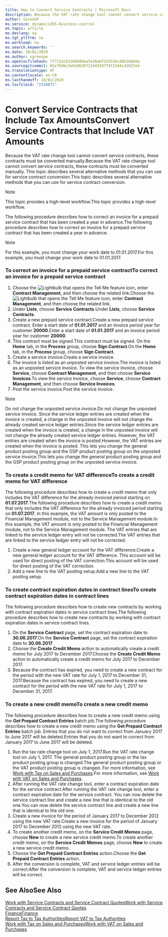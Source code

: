 ```yaml
---
title: How to Convert Service Contracts | Microsoft Docs
description: Because the VAT rate change tool cannot convert service contracts, these contracts must be converted manually. This topic describes several alternative methods that you can use for service contract conversion.
author: SorenGP
ms.service: dynamics365-business-central
ms.topic: article
ms.devlang: na
ms.tgt_pltfrm: na
ms.workload: na
ms.search.keywords: ''
ms.date: 10/01/2019
ms.author: sgroespe
ms.openlocfilehash: 777133cb15b6949eafe20abf325556cd8b16bb9a
ms.sourcegitcommit: 02e704bc3e01d62072144919774f1244c42827e4
ms.translationtype: HT
ms.contentlocale: en-CA
ms.lasthandoff: 10/01/2019
ms.locfileid: "2316071"
---
```

# <a name="convert-service-contracts-that-include-vat-amounts"></a><span data-ttu-id="568fe-104">Convert Service Contracts that Include Tax Amounts</span><span class="sxs-lookup"><span data-stu-id="568fe-104">Convert Service Contracts that Include VAT Amounts</span></span>
<span data-ttu-id="568fe-105">Because the VAT rate change tool cannot convert service contracts, these contracts must be converted manually.</span><span class="sxs-lookup"><span data-stu-id="568fe-105">Because the VAT rate change tool cannot convert service contracts, these contracts must be converted manually.</span></span> <span data-ttu-id="568fe-106">This topic describes several alternative methods that you can use for service contract conversion.</span><span class="sxs-lookup"><span data-stu-id="568fe-106">This topic describes several alternative methods that you can use for service contract conversion.</span></span>  

> [!NOTE]  
>  <span data-ttu-id="568fe-107">This topic provides a high-level workflow.</span><span class="sxs-lookup"><span data-stu-id="568fe-107">This topic provides a high-level workflow.</span></span>  

 <span data-ttu-id="568fe-108">The following procedure describes how to correct an invoice for a prepaid service contract that has been created a year in advance.</span><span class="sxs-lookup"><span data-stu-id="568fe-108">The following procedure describes how to correct an invoice for a prepaid service contract that has been created a year in advance.</span></span>  

> [!NOTE]  
>  <span data-ttu-id="568fe-109">For this example, you must change your work date to 01.01.2017.</span><span class="sxs-lookup"><span data-stu-id="568fe-109">For this example, you must change your work date to 01.01.2017.</span></span>  

### <a name="to-correct-an-invoice-for-a-prepaid-service-contract"></a><span data-ttu-id="568fe-110">To correct an invoice for a prepaid service contract</span><span class="sxs-lookup"><span data-stu-id="568fe-110">To correct an invoice for a prepaid service contract</span></span>  
1. <span data-ttu-id="568fe-111">Choose the ![Lightbulb that opens the Tell Me feature](media/ui-search/search_small.png "Tell me what you want to do") icon, enter **Contract Management**, and then choose the related link.</span><span class="sxs-lookup"><span data-stu-id="568fe-111">Choose the ![Lightbulb that opens the Tell Me feature](media/ui-search/search_small.png "Tell me what you want to do") icon, enter **Contract Management**, and then choose the related link.</span></span>  
2. <span data-ttu-id="568fe-112">Under **Lists**, choose **Service Contracts**.</span><span class="sxs-lookup"><span data-stu-id="568fe-112">Under **Lists**, choose **Service Contracts**.</span></span>  
3. <span data-ttu-id="568fe-113">Create a new prepaid service contract.</span><span class="sxs-lookup"><span data-stu-id="568fe-113">Create a new prepaid service contract.</span></span> <span data-ttu-id="568fe-114">Enter a start date of **01.01.2017** and an invoice period year for customer **20000**.</span><span class="sxs-lookup"><span data-stu-id="568fe-114">Enter a start date of **01.01.2017** and an invoice period year for customer **20000**.</span></span>  
4. <span data-ttu-id="568fe-115">This contract must be signed.</span><span class="sxs-lookup"><span data-stu-id="568fe-115">This contract must be signed.</span></span> <span data-ttu-id="568fe-116">On the **Home** tab, in the **Process** group, choose **Sign Contract**.</span><span class="sxs-lookup"><span data-stu-id="568fe-116">On the **Home** tab, in the **Process** group, choose **Sign Contract**.</span></span>  
5. <span data-ttu-id="568fe-117">Create a service invoice.</span><span class="sxs-lookup"><span data-stu-id="568fe-117">Create a service invoice.</span></span>
6. <span data-ttu-id="568fe-118">The invoice is listed as an unposted service invoice.</span><span class="sxs-lookup"><span data-stu-id="568fe-118">The invoice is listed as an unposted service invoice.</span></span> <span data-ttu-id="568fe-119">To view the service invoice, choose **Service**, choose **Contract Management**, and then choose **Service Invoices**.</span><span class="sxs-lookup"><span data-stu-id="568fe-119">To view the service invoice, choose **Service**, choose **Contract Management**, and then choose **Service Invoices**.</span></span>  
7. <span data-ttu-id="568fe-120">Post the service invoice.</span><span class="sxs-lookup"><span data-stu-id="568fe-120">Post the service invoice.</span></span>  

> [!NOTE]  
>  <span data-ttu-id="568fe-121">Do not change the unposted service invoice.</span><span class="sxs-lookup"><span data-stu-id="568fe-121">Do not change the unposted service invoice.</span></span> <span data-ttu-id="568fe-122">Since the service ledger entries are created when the invoice is created, a change in the unposted invoice will not change the already created service ledger entries.</span><span class="sxs-lookup"><span data-stu-id="568fe-122">Since the service ledger entries are created when the invoice is created, a change in the unposted invoice will not change the already created service ledger entries.</span></span> <span data-ttu-id="568fe-123">However, the VAT entries are created when the invoice is posted.</span><span class="sxs-lookup"><span data-stu-id="568fe-123">However, the VAT entries are created when the invoice is posted.</span></span> <span data-ttu-id="568fe-124">This lets you change the general product posting group and the GSP product posting group on the unposted service invoice.</span><span class="sxs-lookup"><span data-stu-id="568fe-124">This lets you change the general product posting group and the GSP product posting group on the unposted service invoice.</span></span>  

### <a name="to-create-a-credit-memo-for-vat-difference"></a><span data-ttu-id="568fe-125">To create a credit memo for VAT difference</span><span class="sxs-lookup"><span data-stu-id="568fe-125">To create a credit memo for VAT difference</span></span>  
<span data-ttu-id="568fe-126">The following procedure describes how to create a credit memo that only includes the VAT difference for the already invoiced period starting on **01.07.2017**.</span><span class="sxs-lookup"><span data-stu-id="568fe-126">The following procedure describes how to create a credit memo that only includes the VAT difference for the already invoiced period starting on **01.07.2017**.</span></span> <span data-ttu-id="568fe-127">In this example, the VAT amount is only posted to the Financial Management module, not to the Service Management module.</span><span class="sxs-lookup"><span data-stu-id="568fe-127">In this example, the VAT amount is only posted to the Financial Management module, not to the Service Management module.</span></span> <span data-ttu-id="568fe-128">The VAT entries that are linked to the service ledger entry will not be corrected.</span><span class="sxs-lookup"><span data-stu-id="568fe-128">The VAT entries that are linked to the service ledger entry will not be corrected.</span></span>  

1. <span data-ttu-id="568fe-129">Create a new general ledger account for the VAT difference.</span><span class="sxs-lookup"><span data-stu-id="568fe-129">Create a new general ledger account for the VAT difference.</span></span> <span data-ttu-id="568fe-130">This account will be used for direct posting of the VAT correction.</span><span class="sxs-lookup"><span data-stu-id="568fe-130">This account will be used for direct posting of the VAT correction.</span></span>  
2. <span data-ttu-id="568fe-131">Add a new line to the VAT posting setup.</span><span class="sxs-lookup"><span data-stu-id="568fe-131">Add a new line to the VAT posting setup.</span></span>  

### <a name="to-create-contract-expiration-dates-in-contract-lines"></a><span data-ttu-id="568fe-132">To create contract expiration dates in contract lines</span><span class="sxs-lookup"><span data-stu-id="568fe-132">To create contract expiration dates in contract lines</span></span>  
<span data-ttu-id="568fe-133">The following procedure describes how to create new contracts by working with contract expiration dates in service contract lines.</span><span class="sxs-lookup"><span data-stu-id="568fe-133">The following procedure describes how to create new contracts by working with contract expiration dates in service contract lines.</span></span>  

1. <span data-ttu-id="568fe-134">On the **Service Contract** page, set the contract expiration date to **30.06.2017**.</span><span class="sxs-lookup"><span data-stu-id="568fe-134">On the **Service Contract** page, set the contract expiration date to **30.06.2017**.</span></span>  
2. <span data-ttu-id="568fe-135">Choose the **Create Credit Memo** action to automatically create a credit memo for July 2017 to December 2017.</span><span class="sxs-lookup"><span data-stu-id="568fe-135">Choose the **Create Credit Memo** action to automatically create a credit memo for July 2017 to December 2017.</span></span>  
3. <span data-ttu-id="568fe-136">Because the contract has expired, you need to create a new contract for the period with the new VAT rate for July 1, 2017 to December 31, 2017.</span><span class="sxs-lookup"><span data-stu-id="568fe-136">Because the contract has expired, you need to create a new contract for the period with the new VAT rate for July 1, 2017 to December 31, 2017.</span></span>  

### <a name="to-create-a-new-credit-memo"></a><span data-ttu-id="568fe-137">To create a new credit memo</span><span class="sxs-lookup"><span data-stu-id="568fe-137">To create a new credit memo</span></span>  
<span data-ttu-id="568fe-138">The following procedure describes how to create a new credit memo using the **Get Prepaid Contract Entries** batch job.</span><span class="sxs-lookup"><span data-stu-id="568fe-138">The following procedure describes how to create a new credit memo using the **Get Prepaid Contract Entries** batch job.</span></span> <span data-ttu-id="568fe-139">Entries that you do not want to correct from January 2017 to June 2017 will be deleted.</span><span class="sxs-lookup"><span data-stu-id="568fe-139">Entries that you do not want to correct from January 2017 to June 2017 will be deleted.</span></span>  

1. <span data-ttu-id="568fe-140">Run the tax rate change tool on July 1, 2017.</span><span class="sxs-lookup"><span data-stu-id="568fe-140">Run the VAT rate change tool on July 1, 2017.</span></span> <span data-ttu-id="568fe-141">The general product posting group or the tax product posting group is changed.</span><span class="sxs-lookup"><span data-stu-id="568fe-141">The general product posting group or the VAT product posting group is changed.</span></span> <span data-ttu-id="568fe-142">For more information, see [Work with Tax on Sales and Purchases](finance-work-with-vat.md).</span><span class="sxs-lookup"><span data-stu-id="568fe-142">For more information, see [Work with VAT on Sales and Purchases](finance-work-with-vat.md).</span></span>  
2. <span data-ttu-id="568fe-143">After running the VAT rate change tool, enter a contract expiration date for the service contract.</span><span class="sxs-lookup"><span data-stu-id="568fe-143">After running the VAT rate change tool, enter a contract expiration date for the service contract.</span></span> <span data-ttu-id="568fe-144">You can now delete the service contract line and create a new line that is identical to the old one.</span><span class="sxs-lookup"><span data-stu-id="568fe-144">You can now delete the service contract line and create a new line that is identical to the old one.</span></span>  
3. <span data-ttu-id="568fe-145">Create a new invoice for the period of January 2017 to December 2012 using the new VAT rate.</span><span class="sxs-lookup"><span data-stu-id="568fe-145">Create a new invoice for the period of January 2017 to December 2012 using the new VAT rate.</span></span>  
4. <span data-ttu-id="568fe-146">To create another credit memo, on the **Service Credit Memos** page, choose **New** to create a new service credit memo.</span><span class="sxs-lookup"><span data-stu-id="568fe-146">To create another credit memo, on the **Service Credit Memos** page, choose **New** to create a new service credit memo.</span></span>  
5. <span data-ttu-id="568fe-147">Choose the **Get Prepaid Contract Entries** action.</span><span class="sxs-lookup"><span data-stu-id="568fe-147">Choose the **Get Prepaid Contract Entries** action.</span></span>  
6. <span data-ttu-id="568fe-148">After the conversion is complete, VAT and service ledger entries will be correct.</span><span class="sxs-lookup"><span data-stu-id="568fe-148">After the conversion is complete, VAT and service ledger entries will be correct.</span></span>  

## <a name="see-also"></a><span data-ttu-id="568fe-149">See Also</span><span class="sxs-lookup"><span data-stu-id="568fe-149">See Also</span></span>  
[<span data-ttu-id="568fe-150">Work with Service Contracts and Service Contract Quotes</span><span class="sxs-lookup"><span data-stu-id="568fe-150">Work with Service Contracts and Service Contract Quotes</span></span>](service-how-to-create-service-contracts-and-service-contract-quotes.md)  
[<span data-ttu-id="568fe-151">Finance</span><span class="sxs-lookup"><span data-stu-id="568fe-151">Finance</span></span>](finance.md)  
[<span data-ttu-id="568fe-152">Report Tax to Tax Authorities</span><span class="sxs-lookup"><span data-stu-id="568fe-152">Report VAT to Tax Authorities</span></span>](finance-how-report-vat.md)  
[<span data-ttu-id="568fe-153">Work with Tax on Sales and Purchases</span><span class="sxs-lookup"><span data-stu-id="568fe-153">Work with VAT on Sales and Purchases</span></span>](finance-work-with-vat.md)  
